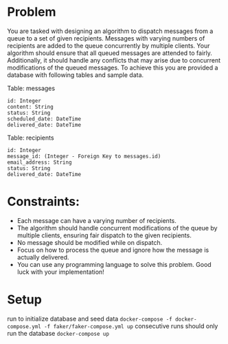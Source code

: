 # Problem
You are tasked with designing an algorithm to dispatch messages from a queue to a set of given recipients. Messages with varying numbers of recipients are added to the queue concurrently by multiple clients. Your algorithm should ensure that all queued messages are attended to fairly. Additionally, it should handle any conflicts that may arise due to concurrent modifications of the queued messages. To achieve this you are provided a database with following tables and sample data.

Table: messages
```
id: Integer
content: String
status: String
scheduled_date: DateTime
delivered_date: DateTime
```
Table: recipients
```
id: Integer
message_id: (Integer - Foreign Key to messages.id)
email_address: String
status: String
delivered_date: DateTime
```
# Constraints:
- Each message can have a varying number of recipients.
- The algorithm should handle concurrent modifications of the queue by multiple clients, ensuring fair dispatch to the given recipients.
- No message should be modified while on dispatch.
- Focus on how to process the queue and ignore how the message is actually delivered.
- You can use any programming language to solve this problem. Good luck with your implementation!

# Setup

run to initialize database and seed data
```docker-compose -f docker-compose.yml -f faker/faker-compose.yml up``` 
consecutive runs should only run the database 
```docker-compose up```
